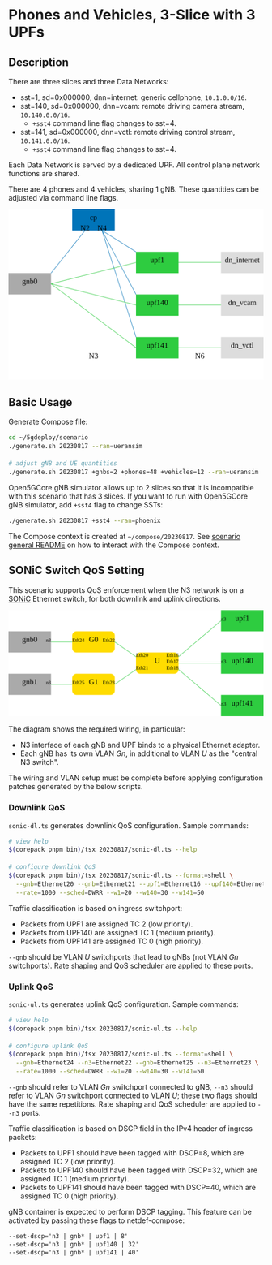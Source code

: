 # Phones and Vehicles, 3-Slice with 3 UPFs

## Description

There are three slices and three Data Networks:

* sst=1, sd=0x000000, dnn=internet: generic cellphone, `10.1.0.0/16`.
* sst=140, sd=0x000000, dnn=vcam: remote driving camera stream, `10.140.0.0/16`.
  * `+sst4` command line flag changes to sst=4.
* sst=141, sd=0x000000, dnn=vctl: remote driving control stream, `10.141.0.0/16`.
  * `+sst4` command line flag changes to sst=4.

Each Data Network is served by a dedicated UPF.
All control plane network functions are shared.

There are 4 phones and 4 vehicles, sharing 1 gNB.
These quantities can be adjusted via command line flags.

![topology diagram](topo.svg)

## Basic Usage

Generate Compose file:

```bash
cd ~/5gdeploy/scenario
./generate.sh 20230817 --ran=ueransim

# adjust gNB and UE quantities
./generate.sh 20230817 +gnbs=2 +phones=48 +vehicles=12 --ran=ueransim
```

Open5GCore gNB simulator allows up to 2 slices so that it is incompatible with this scenario that has 3 slices.
If you want to run with Open5GCore gNB simulator, add `+sst4` flag to change SSTs:

```bash
./generate.sh 20230817 +sst4 --ran=phoenix
```

The Compose context is created at `~/compose/20230817`.
See [scenario general README](../README.md) on how to interact with the Compose context.

## SONiC Switch QoS Setting

This scenario supports QoS enforcement when the N3 network is on a [SONiC](https://github.com/sonic-net/SONiC) Ethernet switch, for both downlink and uplink directions.

![SONiC switch wiring](sonic.svg)

The diagram shows the required wiring, in particular:

* N3 interface of each gNB and UPF binds to a physical Ethernet adapter.
* Each gNB has its own VLAN *Gn*, in additional to VLAN *U* as the "central N3 switch".

The wiring and VLAN setup must be complete before applying configuration patches generated by the below scripts.

### Downlink QoS

`sonic-dl.ts` generates downlink QoS configuration.
Sample commands:

```bash
# view help
$(corepack pnpm bin)/tsx 20230817/sonic-dl.ts --help

# configure downlink QoS
$(corepack pnpm bin)/tsx 20230817/sonic-dl.ts --format=shell \
  --gnb=Ethernet20 --gnb=Ethernet21 --upf1=Ethernet16 --upf140=Ethernet17 --upf141=Ethernet18 \
  --rate=1000 --sched=DWRR --w1=20 --w140=30 --w141=50
```

Traffic classification is based on ingress switchport:

* Packets from UPF1 are assigned TC 2 (low priority).
* Packets from UPF140 are assigned TC 1 (medium priority).
* Packets from UPF141 are assigned TC 0 (high priority).

`--gnb` should be VLAN *U* switchports that lead to gNBs (not VLAN *Gn* switchports).
Rate shaping and QoS scheduler are applied to these ports.

### Uplink QoS

`sonic-ul.ts` generates uplink QoS configuration.
Sample commands:

```bash
# view help
$(corepack pnpm bin)/tsx 20230817/sonic-ul.ts --help

# configure uplink QoS
$(corepack pnpm bin)/tsx 20230817/sonic-ul.ts --format=shell \
  --gnb=Ethernet24 --n3=Ethernet22 --gnb=Ethernet25 --n3=Ethernet23 \
  --rate=1000 --sched=DWRR --w1=20 --w140=30 --w141=50
```

`--gnb` should refer to VLAN *Gn* switchport connected to gNB, `--n3` should refer to VLAN *Gn* switchport connected to VLAN *U*; these two flags should have the same repetitions.
Rate shaping and QoS scheduler are applied to `--n3` ports.

Traffic classification is based on DSCP field in the IPv4 header of ingress packets:

* Packets to UPF1 should have been tagged with DSCP=8, which are assigned TC 2 (low priority).
* Packets to UPF140 should have been tagged with DSCP=32, which are assigned TC 1 (medium priority).
* Packets to UPF141 should have been tagged with DSCP=40, which are assigned TC 0 (high priority).

gNB container is expected to perform DSCP tagging.
This feature can be activated by passing these flags to netdef-compose:

```text
--set-dscp='n3 | gnb* | upf1 | 8'
--set-dscp='n3 | gnb* | upf140 | 32'
--set-dscp='n3 | gnb* | upf141 | 40'
```
